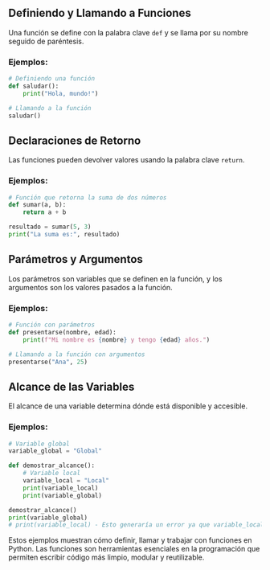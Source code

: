 ## Definiendo y Llamando a Funciones
Una función se define con la palabra clave `def` y se llama por su nombre seguido de paréntesis.

### Ejemplos:
```python
# Definiendo una función
def saludar():
    print("Hola, mundo!")

# Llamando a la función
saludar()
```

## Declaraciones de Retorno
Las funciones pueden devolver valores usando la palabra clave `return`.

### Ejemplos:
```python
# Función que retorna la suma de dos números
def sumar(a, b):
    return a + b

resultado = sumar(5, 3)
print("La suma es:", resultado)
```

## Parámetros y Argumentos
Los parámetros son variables que se definen en la función, y los argumentos son los valores pasados a la función.

### Ejemplos:
```python
# Función con parámetros
def presentarse(nombre, edad):
    print(f"Mi nombre es {nombre} y tengo {edad} años.")

# Llamando a la función con argumentos
presentarse("Ana", 25)
```

## Alcance de las Variables
El alcance de una variable determina dónde está disponible y accesible.
### Ejemplos:
```python
# Variable global
variable_global = "Global"

def demostrar_alcance():
    # Variable local
    variable_local = "Local"
    print(variable_local)
    print(variable_global)

demostrar_alcance()
print(variable_global)
# print(variable_local) - Esto generaría un error ya que variable_local es local a la función
```

Estos ejemplos muestran cómo definir, llamar y trabajar con funciones en Python. Las funciones son herramientas esenciales en la programación que permiten escribir código más limpio, modular y reutilizable.
